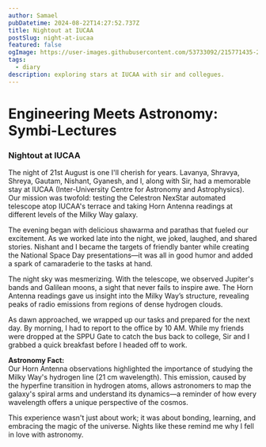 ```yaml
---
author: Samael
pubDatetime: 2024-08-22T14:27:52.737Z
title: Nightout at IUCAA
postSlug: night-at-iucaa
featured: false
ogImage: https://user-images.githubusercontent.com/53733092/215771435-25408246-2309-4f8b-a781-1f3d93bdf0ec.png
tags:
  - diary
description: exploring stars at IUCAA with sir and collegues.
---
```


# Engineering Meets Astronomy: Symbi-Lectures

### Nightout at IUCAA  

The night of 21st August is one I'll cherish for years. Lavanya, Shravya, Shreya, Gautam, Nishant, Gyanesh, and I, along with Sir, had a memorable stay at IUCAA (Inter-University Centre for Astronomy and Astrophysics). Our mission was twofold: testing the Celestron NexStar automated telescope atop IUCAA's terrace and taking Horn Antenna readings at different levels of the Milky Way galaxy.  

The evening began with delicious shawarma and parathas that fueled our excitement. As we worked late into the night, we joked, laughed, and shared stories. Nishant and I became the targets of friendly banter while creating the National Space Day presentations—it was all in good humor and added a spark of camaraderie to the tasks at hand.  

The night sky was mesmerizing. With the telescope, we observed Jupiter's bands and Galilean moons, a sight that never fails to inspire awe. The Horn Antenna readings gave us insight into the Milky Way’s structure, revealing peaks of radio emissions from regions of dense hydrogen clouds.  

As dawn approached, we wrapped up our tasks and prepared for the next day. By morning, I had to report to the office by 10 AM. While my friends were dropped at the SPPU Gate to catch the bus back to college, Sir and I grabbed a quick breakfast before I headed off to work.  

**Astronomy Fact:**  
Our Horn Antenna observations highlighted the importance of studying the Milky Way's hydrogen line (21 cm wavelength). This emission, caused by the hyperfine transition in hydrogen atoms, allows astronomers to map the galaxy's spiral arms and understand its dynamics—a reminder of how every wavelength offers a unique perspective of the cosmos.  

This experience wasn't just about work; it was about bonding, learning, and embracing the magic of the universe. Nights like these remind me why I fell in love with astronomy.
